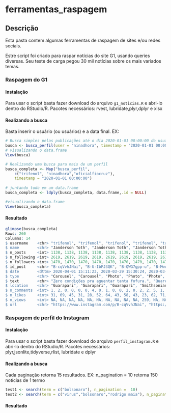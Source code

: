 # ferramentas_raspagem
## Descrição

Esta pasta contem algumas ferramentas de raspagem de sites e/ou redes sociais.

Estre script foi criado para raspar notícias do site G1, usando queries diversas. Seu teste de carga pegou 30 mil notícias sobre os mais variados temas. 


### Raspagem do G1

#### Instalação

Para usar o script basta fazer download do arquivo ``` g1_noticias.R ``` e abri-lo dentro do RStudio/R.
Pacotes necessários: rvest, lubridate,plyr,dplyr e xlsx


#### Realizando a busca
Basta inserir o usuário (ou usuários) e a data final. EX:
``` r
# Busca simples pelas publicações até o dia 2020-01-01 00:00:00 do usuário "ninadhora".
busca <- busca_perfil(user = "ninadhora", timestamp = "2020-01-01 00:00:00")
# visualizando o data.frame
View(busca)

# Realizando uma busca para mais de um perfil
busca_completa <- Map("busca_perfil",
    c("trifenol", "ninadhora","oficialfiocruz"), 
    timestamp = "2020-01-01 00:00:00")
    
# juntando tudo em um data.frame
busca_completa <- ldply(busca_completa, data.frame,.id = NULL)

#visualizando o data.frame
View(busca_completa)
```


#### Resultado
``` r
glimpse(busca_completa)
Rows: 260
Columns: 14
$ username    <chr> "trifenol", "trifenol", "trifenol", "trifenol", "trifenol", "trifenol", "trifenol", "trifenol", "tri…
$ name        <chr> "Janderson Toth", "Janderson Toth", "Janderson Toth", "Janderson Toth", "Janderson Toth", "Janderson…
$ n_posts     <int> 1138, 1138, 1138, 1138, 1138, 1138, 1138, 1138, 1138, 1138, 1138, 1138, 1138, 1138, 1138, 1138, 1138…
$ n_following <int> 2619, 2619, 2619, 2619, 2619, 2619, 2619, 2619, 2619, 2619, 2619, 2619, 2619, 2619, 2619, 2619, 2619…
$ n_followers <int> 1470, 1470, 1470, 1470, 1470, 1470, 1470, 1470, 1470, 1470, 1470, 1470, 1470, 1470, 1470, 1470, 1470…
$ id_post     <chr> "B-cqVvhJNai", "B-U-IbFJ3QK", "B-QWG7gpp-u", "B-MwqQYJt3u", "B-IAzuxpFAC", "B98X-Wtpm9X", "B9uopjypT…
$ date        <dttm> 2020-04-01 15:11:23, 2020-03-29 15:30:24, 2020-03-27 20:23:43, 2020-03-26 10:58:46, 2020-03-24 14:4…
$ type        <chr> "Carousel", "Carousel", "Photo", "Photo", "Photo", "Photo", "Photo", "Photo", "Photo", "Photo", "Vid…
$ text        <chr> "Zero condições pra aguentar tanta fofura.", "Quarentena na roça tem suas vantagens.", "Aqui temos u…
$ location    <chr> "Guarapari", "Guarapari", "Guarapari", "Smithsonian's National Museum of Natural History", "Guarapar…
$ n_comments  <int> 1, 2, 0, 0, 0, 0, 4, 0, 1, 0, 0, 2, 0, 2, 2, 5, 1, 0, 1, 2, 0, 2, 2, 5, 3, 0, 1, 0, 1, 1, 10, 0, 3, …
$ n_likes     <int> 31, 69, 45, 31, 28, 52, 64, 43, 58, 43, 23, 62, 71, 56, 58, 64, 38, 14, 42, 53, 44, 62, 49, 101, 69,…
$ n_views     <int> NA, NA, NA, NA, NA, NA, NA, NA, NA, NA, 259, NA, NA, 246, NA, NA, NA, NA, NA, NA, NA, NA, NA, NA, NA…
$ url         <chr> "https://www.instagram.com/p/B-cqVvhJNai", "https://www.instagram.com/p/B-U-IbFJ3QK", "https://www.i…
```


### Raspagem de perfil do Instagram

#### Instalação

Para usar o script basta fazer download do arquivo ``` perfil_instagram.R ``` e abri-lo dentro do RStudio/R.
Pacotes necessários: plyr,jsonlite,tidyverse,rlist, lubridate e dplyr


#### Realizando a busca
Cada paginação retorna 15 resultados. EX: n_pagination = 10 retorna 150 notícias de 1 termo
``` r
test1 <- search(term = c("bolsonaro"), n_pagination =  10)
test2 <- search(term = c("virus","bolsonaro","rodrigo maia"), n_pagination =  3)
```


#### Resultado
